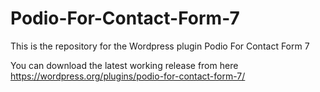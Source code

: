 Podio-For-Contact-Form-7
========================

This is the repository for the Wordpress plugin Podio For Contact Form 7

You can download the latest working release from here https://wordpress.org/plugins/podio-for-contact-form-7/
